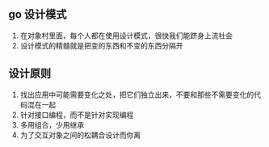 ## go 设计模式
1. 在对象村里面，每个人都在使用设计模式，很快我们能跻身上流社会
2. 设计模式的精髓就是把变的东西和不变的东西分隔开

## 设计原则
1. 找出应用中可能需要变化之处，把它们独立出来，不要和那些不需要变化的代码混在一起
2. 针对接口编程，而不是针对实现编程
3. 多用组合，少用继承
4. 为了交互对象之间的松耦合设计而你离